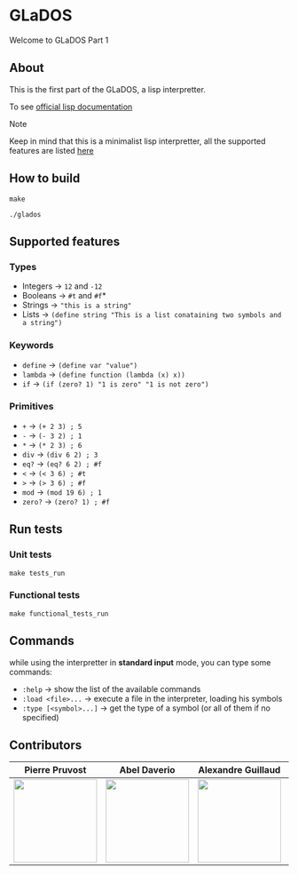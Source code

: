 # GLaDOS

Welcome to GLaDOS Part 1

## About

This is the first part of the GLaDOS, a lisp interpretter.

To see [official lisp documentation](https://lisp-docs.github.io/cl-language-reference/chap-2/c-b-character-syntax)
> [!NOTE]
> Keep in mind that this is a minimalist lisp interpretter, all the supported features are listed [here](#supported-features)

## How to build

`make`

`./glados`

## Supported features

### Types

- Integers -> `12` and `-12`
- Booleans -> `#t` and `#f`*
- Strings -> `"this is a string"`
- Lists -> `(define string "This is a list conataining two symbols and a string")`

### Keywords

- `define` -> `(define var "value")`
- `lambda` -> `(define function (lambda (x) x))`
- `if` -> `(if (zero? 1) "1 is zero" "1 is not zero")`

### Primitives

- `+` -> `(+ 2 3) ; 5`
- `-` -> `(- 3 2) ; 1`
- `*` -> `(* 2 3) ; 6`
- `div` -> `(div 6 2) ; 3`
- `eq?` -> `(eq? 6 2) ; #f`
- `<` -> `(< 3 6) ; #t`
- `>` -> `(> 3 6) ; #f`
- `mod` -> `(mod 19 6) ; 1`
- `zero?` -> `(zero? 1) ; #f`

## Run tests

### Unit tests

`make tests_run`

### Functional tests

`make functional_tests_run`

## Commands

while using the interpretter in **standard input** mode, you can type some commands:

- `:help` -> show the list of the available commands
- `:load <file>...` -> execute a file in the interpreter, loading his symbols
- `:type [<symbol>...]` -> get the type of a symbol (or all of them if no specified)

## Contributors
| Pierre Pruvost | Abel Daverio | Alexandre Guillaud | Sami Hamrouni | Paul Berlioz |
|--|--|--|--|--|
| <img src="https://github.com/PierrePruvost03.png" width="150em"/> | <img src="https://github.com/abeldaverio.png" width="150em"/> | <img src="https://github.com/LixiosDelios.png" width="150em"/> | <img src="https://github.com/PouletHalal.png" width="150em"/> | <img src="https://github.com/PoloTheAspicot.png" width="150em"/> |
